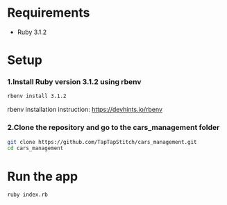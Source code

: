 # Requirements
- Ruby 3.1.2

# Setup

### 1.Install Ruby version 3.1.2 using rbenv 

```bash
rbenv install 3.1.2
```

rbenv installation instruction:
https://devhints.io/rbenv

### 2.Clone the repository and go to the cars_management folder

```bash
git clone https://github.com/TapTapStitch/cars_management.git
cd cars_management
```

# Run the app

```bash
ruby index.rb
```
